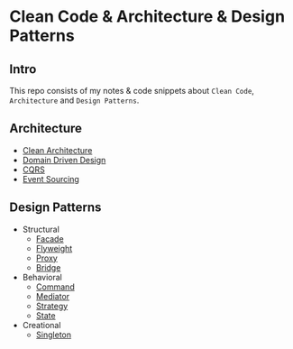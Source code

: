 # Clean Code & Architecture & Design Patterns

## Intro
This repo consists of my notes & code snippets about `Clean Code`, `Architecture` and `Design Patterns`.

## Architecture
- [Clean Architecture](architecture/CleanArchitecture.md)
- [Domain Driven Design](architecture/ddd/DomainDrivenDesign.md)
- [CQRS](architecture/CQRS.md)
- [Event Sourcing](architecture/EventSourcing.md)

## Design Patterns
- Structural
    - [Facade](design_patterns/structural/facade.md)
    - [Flyweight](design_patterns/structural/flyweight.md)
    - [Proxy](design_patterns/structural/proxy.md)
    - [Bridge](design_patterns/structural/bridge.md)
- Behavioral
    - [Command](design_patterns/behavioral/command.md)
    - [Mediator](design_patterns/behavioral/mediator.md)
    - [Strategy](design_patterns/behavioral/strategy.md)
    - [State](design_patterns/behavioral/state.md)
- Creational
    - [Singleton](design_patterns/creational/singleton.md)

